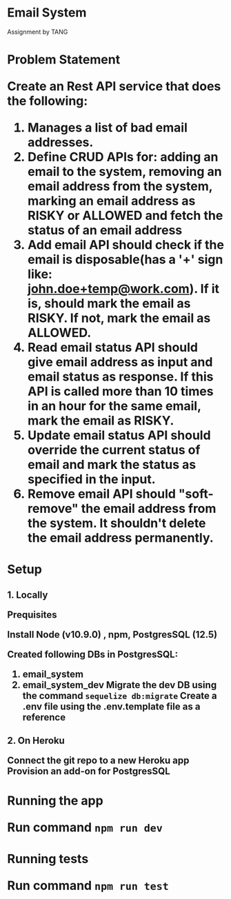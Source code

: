 # Email System

 Assignment by TANG

<h1> Problem Statement

Create an Rest API service that does the following:

1. Manages a list of bad email addresses.
2. Define CRUD APIs for: adding an email to the system, removing an email address from the system, marking an email address as RISKY or ALLOWED and fetch the status of an email address
3. Add email API should check if the email is disposable(has a '+' sign like: john.doe+temp@work.com). If it is, should mark the email as RISKY. If not, mark the email as ALLOWED.
4. Read email status API should give email address as input and email status as response. If this API is called more than 10 times in an hour for the same email, mark the email as RISKY.
5. Update email status API should override the current status of email and mark the status as specified in the input.
6. Remove email API should "soft-remove" the email address from the system. It shouldn't delete the email address permanently.

<h1> Setup

<h2> 1. Locally

**Prequisites**

Install Node (v10.9.0) , npm, PostgresSQL (12.5)

Created following DBs in PostgresSQL:
1. email_system
2. email_system_dev
Migrate the dev DB using the command `sequelize db:migrate`
Create a .env file using the .env.template file as a reference

<h2> 2. On Heroku

Connect the git repo to a new Heroku app
Provision an add-on for PostgresSQL

<h1> Running the app

Run command `npm run dev`

<h1> Running tests

Run command `npm run test`
